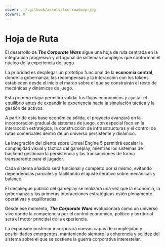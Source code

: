 ```yaml
---
cover: ../.gitbook/assets/tcw-roadmap.jpg
coverY: 0
---
```


# Hoja de Ruta

El desarrollo de _**The Corporate Wars**_ sigue una hoja de ruta centrada en la integración progresiva y ortogonal de sistemas complejos que conforman el núcleo de la experiencia de juego.

La prioridad es desplegar un prototipo funcional de la **economía central**, donde la gobernanza, las recompensas y la interacción con los tokens establecen desde el inicio el marco sobre el que se construirán el resto de mecánicas y dinámicas de juego.

Esta primera etapa permitirá validar los flujos económicos y ajustar el equilibrio antes de expandir la experiencia hacia la simulación táctica y la gestión de activos.

A partir de esta base económica sólida, el proyecto avanzará en la incorporación gradual de sistemas de juego, con especial foco en la interacción estratégica, la construcción de infraestructuras y el control de rutas comerciales dentro de un universo persistente y dinámico.

La integración del cliente sobre Unreal Engine 5 permitirá escalar la complejidad visual y táctica del gameplay, mientras los sistemas de backend gestionan la persistencia y las transacciones de forma transparente para el jugador.

Cada sistema añadido será funcional y completo por sí mismo, evitando dependencias parciales y facilitando el ajuste iterativo sobre mecánicas y balance.

El despliegue público del gameplay se realizará una vez que la economía, la gobernanza y las primeras interacciones estratégicas estén plenamente operativas y equilibradas.

Desde ese momento, _**The Corporate Wars**_ evolucionará como un universo vivo donde la competencia por el control económico, político y territorial será el motor principal de la experiencia.

La expansión posterior incorporará nuevas capas de complejidad y posibilidades emergentes, manteniendo siempre la coherencia y solidez del sistema sobre el que se sostiene la guerra corporativa interestelar.
